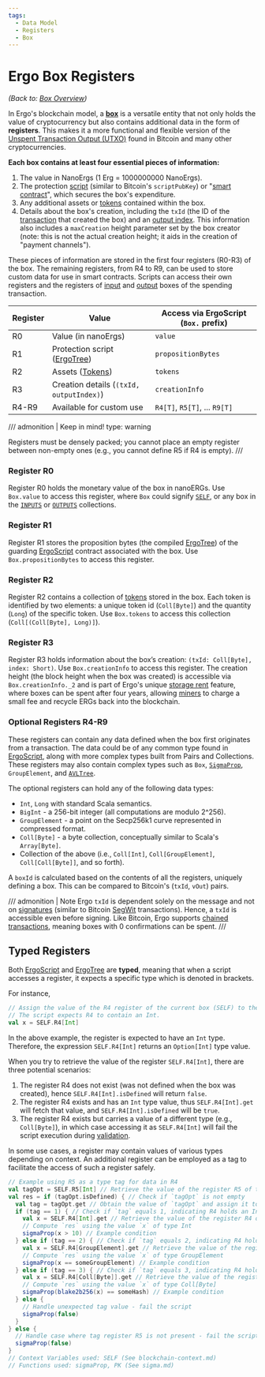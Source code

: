 ```yaml
---
tags:
  - Data Model
  - Registers
  - Box
---
```


# Ergo Box Registers

*(Back to: [Box Overview](box.md))*

In Ergo's blockchain model, a [**box**](box.md) is a versatile entity that not only holds the value of cryptocurrency but also contains additional data in the form of **registers**. This makes it a more functional and flexible version of the [Unspent Transaction Output (UTXO)](eutxo.md) found in Bitcoin and many other cryptocurrencies.

**Each box contains at least four essential pieces of information:**

1. The value in NanoErgs (1 Erg = 1000000000 NanoErgs).
2. The protection [script](ergoscript.md) (similar to Bitcoin's `scriptPubKey`) or "[smart contract](ergoscript.md)", which secures the box's expenditure.
3. Any additional assets or [tokens](eip4.md) contained within the box.
4. Details about the box's creation, including the `txId` (the ID of the [transaction](transactions.md) that created the box) and an [output index](transactions.md#anatomy). This information also includes a `maxCreation` height parameter set by the box creator (note: this is not the actual creation height; it aids in the creation of "payment channels").

These pieces of information are stored in the first four registers (R0-R3) of the box. The remaining registers, from R4 to R9, can be used to store custom data for use in smart contracts. Scripts can access their own registers and the registers of [input](transactions.md#anatomy) and [output](transactions.md#anatomy) boxes of the spending transaction.

| Register | Value                                      | Access via ErgoScript (`Box.` prefix) |
|----------|--------------------------------------------|---------------------------------------|
| R0       | Value (in nanoErgs)                        | `value`                               |
| R1       | Protection script ([ErgoTree](ergotree.md)) | `propositionBytes`                    |
| R2       | Assets ([Tokens](eip4.md))             | `tokens`                              |
| R3       | Creation details (`(txId, outputIndex)`) | `creationInfo`                        |
| R4-R9    | Available for custom use                   | `R4[T]`, `R5[T]`, ... `R9[T]`         |

/// admonition | Keep in mind!
    type: warning

Registers must be densely packed; you cannot place an empty register between non-empty ones (e.g., you cannot define R5 if R4 is empty).
///

### Register R0

Register R0 holds the monetary value of the box in nanoERGs. Use `Box.value` to access this register, where `Box` could signify [`SELF`](blockchain-context.md#self), or any box in the [`INPUTS`](blockchain-context.md#inputs) or [`OUTPUTS`](blockchain-context.md#outputs) collections.

### Register R1

Register R1 stores the proposition bytes (the compiled [ErgoTree](ergotree.md)) of the guarding [ErgoScript](ergoscript.md) contract associated with the box. Use `Box.propositionBytes` to access this register.

### Register R2

Register R2 contains a collection of [tokens](eip4.md) stored in the box. Each token is identified by two elements: a unique token id (`Coll[Byte]`) and the quantity (`Long`) of the specific token. Use `Box.tokens` to access this collection (`Coll[(Coll[Byte], Long)]`).

### Register R3

Register R3 holds information about the box’s creation: `(txId: Coll[Byte], index: Short)`. Use `Box.creationInfo` to access this register. The creation height (the block height when the box was created) is accessible via `Box.creationInfo._2` and is part of Ergo's unique [storage rent](storage-rent.md) feature, where boxes can be spent after four years, allowing [miners](mining-overview.md) to charge a small fee and recycle ERGs back into the blockchain.

### Optional Registers R4-R9

These registers can contain any data defined when the box first originates from a transaction. The data could be of any common type found in [ErgoScript](ergoscript.md), along with more complex types built from Pairs and Collections. These registers may also contain complex types such as `Box`, [`SigmaProp`](sigma.md), `GroupElement`, and [`AVLTree`](avl.md).

The optional registers can hold any of the following data types:

- `Int`, `Long` with standard Scala semantics.
- `BigInt` - a 256-bit integer (all computations are modulo 2^256).
- `GroupElement` - a point on the Secp256k1 curve represented in compressed format.
- `Coll[Byte]` - a byte collection, conceptually similar to Scala's `Array[Byte]`.
- Collection of the above (i.e., `Coll[Int]`, `Coll[GroupElement]`, `Coll[Coll[Byte]]`, and so forth).

A `boxId` is calculated based on the contents of all the registers, uniquely defining a box. This can be compared to Bitcoin's (`txId`, `vOut`) pairs.

/// admonition | Note
Ergo `txId` is dependent solely on the message and not on [signatures](signing.md) (similar to Bitcoin [SegWit](https://en.bitcoin.it/wiki/Segregated_Witness) transactions). Hence, a `txId` is accessible even before signing. Like Bitcoin, Ergo supports [chained transactions](chained.md), meaning boxes with 0 confirmations can be spent.
///

## Typed Registers

Both [ErgoScript](ergoscript.md) and [ErgoTree](ergotree.md) are **typed**, meaning that when a script accesses a register, it expects a specific type which is denoted in brackets.

For instance,

```scala
// Assign the value of the R4 register of the current box (SELF) to the variable x
// The script expects R4 to contain an Int.
val x = SELF.R4[Int]
```

In the above example, the register is expected to have an `Int` type. Therefore, the expression `SELF.R4[Int]` returns an `Option[Int]` type value.

When you try to retrieve the value of the register `SELF.R4[Int]`, there are three potential scenarios:

1. The register R4 does not exist (was not defined when the box was created), hence `SELF.R4[Int].isDefined` will return `false`.
2. The register R4 exists and has an `Int` type value, thus `SELF.R4[Int].get` will fetch that value, and `SELF.R4[Int].isDefined` will be `true`.
3. The register R4 exists but carries a value of a different type (e.g., `Coll[Byte]`), in which case accessing it as `SELF.R4[Int]` will fail the script execution during [validation](validation.md).

In some use cases, a register may contain values of various types depending on context. An additional register can be employed as a tag to facilitate the access of such a register safely.

```scala
// Example using R5 as a type tag for data in R4
val tagOpt = SELF.R5[Int] // Retrieve the value of the register R5 of type Int and assign it to the variable `tagOpt`
val res = if (tagOpt.isDefined) { // Check if `tagOpt` is not empty
  val tag = tagOpt.get // Obtain the value of `tagOpt` and assign it to the variable `tag`
  if (tag == 1) { // Check if `tag` equals 1, indicating R4 holds an Int
    val x = SELF.R4[Int].get // Retrieve the value of the register R4 of type Int and assign it to the variable `x`
    // Compute `res` using the value `x` of type Int
    sigmaProp(x > 10) // Example condition
  } else if (tag == 2) { // Check if `tag` equals 2, indicating R4 holds a GroupElement
    val x = SELF.R4[GroupElement].get // Retrieve the value of the register R4 of type GroupElement and assign it to the variable `x`
    // Compute `res` using the value `x` of type GroupElement
    sigmaProp(x == someGroupElement) // Example condition
  } else if (tag == 3) { // Check if `tag` equals 3, indicating R4 holds Coll[Byte]
    val x = SELF.R4[Coll[Byte]].get // Retrieve the value of the register R4 of type Coll[Byte] and assign it to the variable `x`
    // Compute `res` using the value `x` of type Coll[Byte]
    sigmaProp(blake2b256(x) == someHash) // Example condition
  } else {
    // Handle unexpected tag value - fail the script
    sigmaProp(false)
  }
} else {
  // Handle case where tag register R5 is not present - fail the script
  sigmaProp(false)
}
// Context Variables used: SELF (See blockchain-context.md)
// Functions used: sigmaProp, PK (See sigma.md)
```

